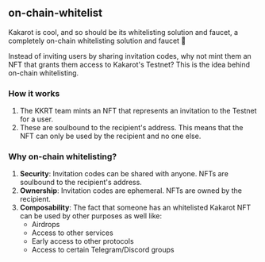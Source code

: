 ## on-chain-whitelist

Kakarot is cool, and so should be its whitelisting solution and faucet, a completely on-chain whitelisting solution and faucet 🥕

Instead of inviting users by sharing invitation codes, why not mint them an NFT that grants them access to Kakarot's Testnet? This is the idea behind on-chain whitelisting.

### How it works

1. The KKRT team mints an NFT that represents an invitation to the Testnet for a user.
2. These are soulbound to the recipient's address. This means that the NFT can only be used by the recipient and no one else.

### Why on-chain whitelisting?

1. **Security**: Invitation codes can be shared with anyone. NFTs are soulbound to the recipient's address.
2. **Ownership**: Invitation codes are ephemeral. NFTs are owned by the recipient.
3. **Composability**: The fact that someone has an whitelisted Kakarot NFT can be used by other purposes as well like:
    - Airdrops
    - Access to other services
    - Early access to other protocols
    - Access to certain Telegram/Discord groups